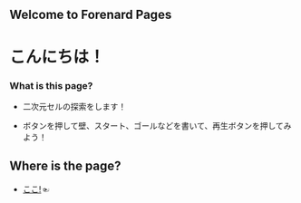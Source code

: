 ## Welcome to Forenard Pages

# こんにちは！

### What is this page?

- 二次元セルの探索をします！

- ボタンを押して壁、スタート、ゴールなどを書いて、再生ボタンを押してみよう！

## Where is the page?

- [ここ!](https://forenard.github.io/GameForBrowser/src/index.html)☜
